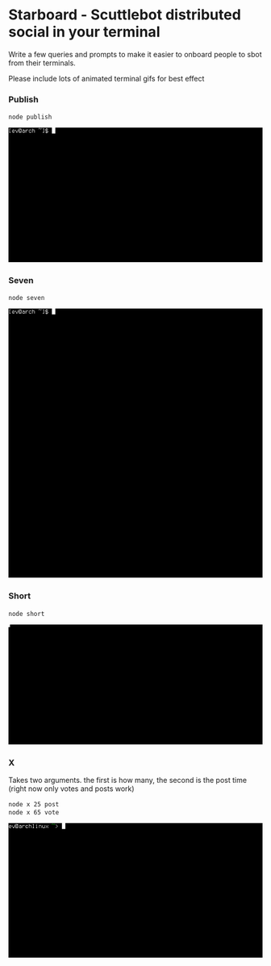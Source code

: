 # Starboard - Scuttlebot distributed social in your terminal

Write a few queries and prompts to make it easier to onboard people to sbot from their terminals.

Please include lots of animated terminal gifs for best effect

### Publish

```
node publish
```

![publish](publish.gif)

### Seven

```
node seven
```

![seven](seven.gif)

### Short

```
node short
```

![short](short.gif)

### X

Takes two arguments. the first is how many, the second is the post time (right now only votes and posts work)

```
node x 25 post
node x 65 vote
```

![x](x.gif)
